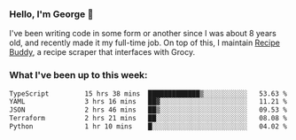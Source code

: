 ### Hello, I'm George 👋

I've been writing code in some form or another since I was about 8 years old, and recently made it my full-time job. On top of this, I maintain [Recipe Buddy](https://github.com/georgegebbett/recipe-buddy), a recipe scraper that interfaces with Grocy.  

<!--
**georgegebbett/georgegebbett** is a ✨ _special_ ✨ repository because its `README.md` (this file) appears on your GitHub profile.

Here are some ideas to get you started:

- 🔭 I’m currently working on ...
- 🌱 I’m currently learning ...
- 👯 I’m looking to collaborate on ...
- 🤔 I’m looking for help with ...
- 💬 Ask me about ...
- 📫 How to reach me: ...
- 😄 Pronouns: ...
- ⚡ Fun fact: ...
-->

### What I've been up to this week:
<!--START_SECTION:waka-->

```txt
TypeScript         15 hrs 38 mins  █████████████▒░░░░░░░░░░░   53.63 %
YAML               3 hrs 16 mins   ██▓░░░░░░░░░░░░░░░░░░░░░░   11.21 %
JSON               2 hrs 46 mins   ██▒░░░░░░░░░░░░░░░░░░░░░░   09.53 %
Terraform          2 hrs 21 mins   ██░░░░░░░░░░░░░░░░░░░░░░░   08.08 %
Python             1 hr 10 mins    █░░░░░░░░░░░░░░░░░░░░░░░░   04.02 %
```

<!--END_SECTION:waka-->
